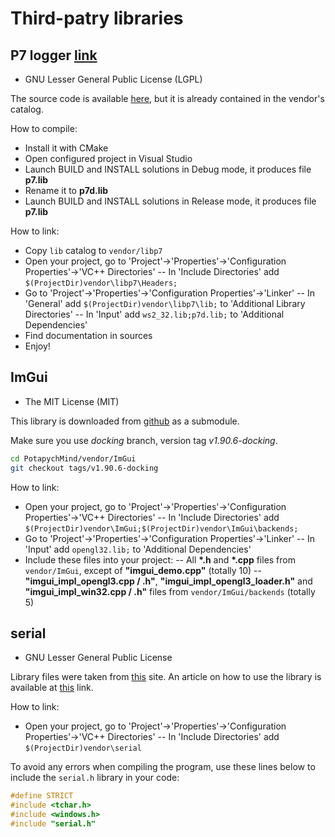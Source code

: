 # Third-patry libraries

## P7 logger [link][P7_website]

- GNU Lesser General Public License (LGPL)

The source code is available [here][P7_download_source], but it is already contained in the vendor's catalog.

How to compile:
- Install it with CMake
- Open configured project in Visual Studio
- Launch BUILD and INSTALL solutions in Debug mode, it produces file **p7.lib**
- Rename it to **p7d.lib**
- Launch BUILD and INSTALL solutions in Release mode, it produces file **p7.lib**

How to link:
- Copy `lib` catalog to `vendor/libp7`
- Open your project, go to 'Project'->'Properties'->'Configuration Properties'->'VC++ Directories'
-- In 'Include Directories' add `$(ProjectDir)vendor\libp7\Headers;`
- Go to 'Project'->'Properties'->'Configuration Properties'->'Linker'
-- In 'General' add `$(ProjectDir)vendor\libp7\lib;` to 'Additional Library Directories'
-- In 'Input' add `ws2_32.lib;p7d.lib;` to 'Additional Dependencies'
- Find documentation in sources
- Enjoy!


[//]: #links
[P7_website]: https://baical.net/p7.html
[P7_download_source]: https://baical.net/files/libP7Client_v5.6.zip

## ImGui

- The MIT License (MIT)

This library is downloaded from [github][ImGui_github] as a submodule.

Make sure you use _docking_ branch, version tag _v1.90.6-docking_.
```bash
cd PotapychMind/vendor/ImGui
git checkout tags/v1.90.6-docking
```

How to link:
- Open your project, go to 'Project'->'Properties'->'Configuration Properties'->'VC++ Directories'
-- In 'Include Directories' add `$(ProjectDir)vendor\ImGui;$(ProjectDir)vendor\ImGui\backends;`
- Go to 'Project'->'Properties'->'Configuration Properties'->'Linker'
-- In 'Input' add `opengl32.lib;` to 'Additional Dependencies'
- Include these files into your project:
-- All **\*.h** and **\*.cpp** files from `vendor/ImGui`, except of **"imgui_demo.cpp"** (totally 10)
-- **"imgui_impl_opengl3.cpp / .h"**, **"imgui_impl_opengl3_loader.h"** and **"imgui_impl_win32.cpp / .h"** files from `vendor/ImGui/backends` (totally 5)

[//]: #links
[ImGui_github]: https://github.com/ocornut/imgui.git

## serial

-  GNU Lesser General Public License

Library files were taken from [this][cserial_files] site.
An article on how to use the library is available at [this][cserial_how-to-use] link.

How to link:
- Open your project, go to 'Project'->'Properties'->'Configuration Properties'->'VC++ Directories'
-- In 'Include Directories' add `$(ProjectDir)vendor\serial`

To avoid any errors when compiling the program, use these lines below to include the `serial.h` library in your code:
```c++
#define STRICT
#include <tchar.h>
#include <windows.h>
#include "serial.h"
```

[//]: #links
[cserial_how-to-use]: https://www.codeproject.com/Articles/992/Serial-library-for-C
[cserial_files]: https://www.codeproject.com/script/Articles/ViewDownloads.aspx?aid=992